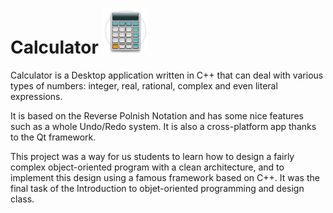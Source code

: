 Calculator ![Calculator](static/calculator_icon.png)
==========

Calculator is a Desktop application written in C++ that can deal with various types of numbers: integer, real, rational, complex and even literal expressions.

It is based on the Reverse Polnish Notation and has some nice features such as a whole Undo/Redo system. It is also a cross-platform app thanks to the Qt framework.

This project was a way for us students to learn how to design a fairly complex object-oriented program with a clean architecture, and to implement this design using a famous framework based on C++. It was the final task of the Introduction to objet-oriented programming and design class.

